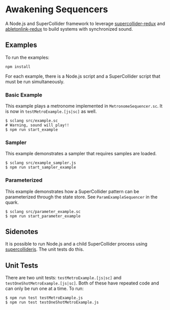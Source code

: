 # Awakening Sequencers
A Node.js and SuperCollider framework to leverage [supercollider-redux](https://github.com/colinsullivan/supercollider-redux) and [abletonlink-redux](https://github.com/colinsullivan/abletonlink-redux/) to build systems with synchronized sound.

## Examples

To run the examples:

    npm install

For each example, there is a Node.js script and a SuperCollider script that must be run simultaneously.

### Basic Example
This example plays a metronome implemented in `MetronomeSequencer.sc`.  It is now in `testMetroExample.[js|sc]` as well.

    $ sclang src/example.sc
    # Warning, sound will play!!
    $ npm run start_example


### Sampler
This example demonstrates a sampler that requires samples are loaded.

    $ sclang src/example_sampler.js
    $ npm run start_sampler_example

### Parameterized
This example demonstrates how a SuperCollider pattern can be parameterized through the state store.  See `ParamExampleSequencer` in the quark.

    $ sclang src/parameter_example.sc
    $ npm run start_parameter_example


## Sidenotes

It is possible to run Node.js and a child SuperCollider process using [supercolliderjs](https://github.com/crucialfelix/supercolliderjs).  The unit tests do this.

## Unit Tests

There are two unit tests: `testMetroExample.[js|sc]` and `testOneShotMetroExample.[js|sc]`.  Both of these have repeated code and can only be run one at a time.  To run:

    $ npm run test testMetroExample.js
    $ npm run test testOneShotMetroExample.js
